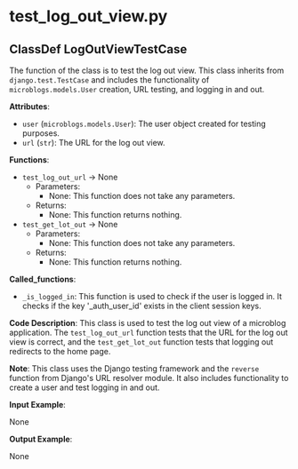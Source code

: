 # test_log_out_view.py

## ClassDef LogOutViewTestCase

The function of the class is to test the log out view. This class inherits from `django.test.TestCase` and includes the functionality of `microblogs.models.User` creation, URL testing, and logging in and out.

**Attributes**:

- `user` (`microblogs.models.User`): The user object created for testing purposes.
- `url` (`str`): The URL for the log out view.

**Functions**:

- `test_log_out_url` -> None
    - Parameters:
        - None: This function does not take any parameters.
    - Returns:
        - None: This function returns nothing.
- `test_get_lot_out` -> None
    - Parameters:
        - None: This function does not take any parameters.
    - Returns:
        - None: This function returns nothing.

**Called_functions**:

- `_is_logged_in`: This function is used to check if the user is logged in. It checks if the key '_auth_user_id' exists in the client session keys.

**Code Description**: This class is used to test the log out view of a microblog application. The `test_log_out_url` function tests that the URL for the log out view is correct, and the `test_get_lot_out` function tests that logging out redirects to the home page.

**Note**: This class uses the Django testing framework and the `reverse` function from Django's URL resolver module. It also includes functionality to create a user and test logging in and out.

**Input Example**: 

None

**Output Example**:

None